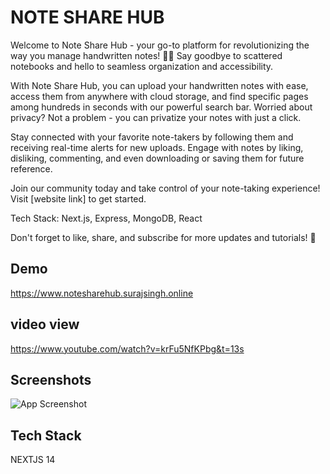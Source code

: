 
# NOTE SHARE HUB
Welcome to Note Share Hub - your go-to platform for revolutionizing the way you manage handwritten notes! 📝✨ Say goodbye to scattered notebooks and hello to seamless organization and accessibility.

With Note Share Hub, you can upload your handwritten notes with ease, access them from anywhere with cloud storage, and find specific pages among hundreds in seconds with our powerful search bar. Worried about privacy? Not a problem - you can privatize your notes with just a click.

Stay connected with your favorite note-takers by following them and receiving real-time alerts for new uploads. Engage with notes by liking, disliking, commenting, and even downloading or saving them for future reference.

Join our community today and take control of your note-taking experience! Visit [website link] to get started.

Tech Stack: Next.js, Express, MongoDB, React

Don't forget to like, share, and subscribe for more updates and tutorials! 🚀


## Demo

https://www.notesharehub.surajsingh.online

## video view

https://www.youtube.com/watch?v=krFu5NfKPbg&t=13s


## Screenshots

![App Screenshot](https://res.cloudinary.com/dnxv21hr0/image/upload/v1715000676/yjnncrbxer9udxf2icg3.png)


## Tech Stack

NEXTJS 14

